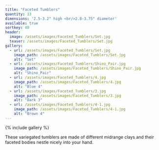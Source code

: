 ```yaml
---
title: "Faceted Tumblers"
quantity: 13
dimensions: '2.5-3.2" high <br/>2.8-3.75" diameter'
available: true
sortkey: 40
header:
  image: /assets/images/Faceted_Tumblers/Set.jpg
  teaser: /assets/images/Faceted_Tumblers/Set.jpg
gallery:
  - url: /assets/images/Faceted_Tumblers/Set.jpg
    image_path: /assets/images/Faceted_Tumblers/Set.jpg
    alt: "Set"
  - url: /assets/images/Faceted_Tumblers/Shino_Pair.jpg
    image_path: /assets/images/Faceted_Tumblers/Shino_Pair.jpg
    alt: "Shino_Pair"
  - url: /assets/images/Faceted_Tumblers/4.jpg
    image_path: /assets/images/Faceted_Tumblers/4.jpg
    alt: "Blue 4"
  - url: /assets/images/Faceted_Tumblers/3.jpg
    image_path: /assets/images/Faceted_Tumblers/3.jpg
    alt: "Dark 3"
  - url: /assets/images/Faceted_Tumblers/4-1.jpg
    image_path: /assets/images/Faceted_Tumblers/4-1.jpg
    alt: "Brown 4"
---
```


{% include gallery %}

These variegated tumblers are made of different midrange clays and their faceted bodies nestle nicely into your hand.
